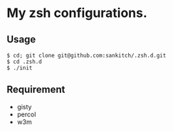# My zsh configurations.

## Usage

    $ cd; git clone git@github.com:sankitch/.zsh.d.git
    $ cd .zsh.d
    $ ./init

## Requirement

- gisty
- percol
- w3m

